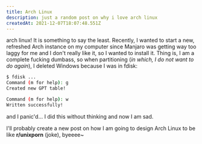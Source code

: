 ```yaml
---
title: Arch Linux
description: just a random post on why i love arch linux
createdAt: 2021-12-07T18:07:48.551Z
---
```


arch linux! It is something to say the least. Recently, I wanted to start a new, refreshed Arch instance on my computer since Manjaro was
getting way too laggy for me and I don't really like it, so I wanted to install it. Thing is, I am a complete fucking dumbass, so when partitioning
(_in which, I do not want to do again_), I deleted Windows because I was in fdisk:

```sh
$ fdisk ...
Command (m for help): g
Created new GPT table!

Command (m for help): w
Written successfully!
```

and I panic'd... I did this without thinking and now I am sad.

I'll probably create a new post on how I am going to design Arch Linux to be like **r/unixporn** (joke), byeeee~
